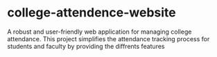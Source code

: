 # college-attendence-website
A robust and user-friendly web application for managing college attendance. This project simplifies the attendance tracking process for students and faculty by providing the diffrents features
